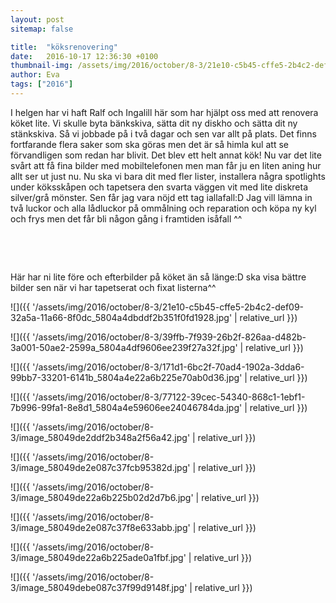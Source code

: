 ```yaml
---
layout: post
sitemap: false

title:  "köksrenovering"
date:   2016-10-17 12:36:30 +0100
thumbnail-img: /assets/img/2016/october/8-3/21e10-c5b45-cffe5-2b4c2-def09-32a5a-11a66-8f0dc_5804a4dbddf2b351f0fd1928.jpg
author: Eva
tags: ["2016"]
---
```


I helgen har vi haft Ralf och Ingalill här som har hjälpt oss med att renovera köket lite. Vi skulle byta bänkskiva, sätta dit ny diskho och sätta dit ny stänkskiva. Så vi jobbade på i två dagar och sen var allt på plats. Det finns fortfarande flera saker som ska göras men det är så himla kul att se förvandligen som redan har blivit. Det blev ett helt annat kök! Nu var det lite svårt att få fina bilder med mobiltelefonen men man får ju en liten aning hur allt ser ut just nu. Nu ska vi bara dit med fler lister, installera några spotlights under köksskåpen och tapetsera den svarta väggen vit med lite diskreta silver/grå mönster. Sen får jag vara nöjd ett tag iallafall:D Jag vill lämna in två luckor och alla lådluckor på ommålning och reparation och köpa ny kyl och frys men det får bli någon gång i framtiden isåfall ^^ 




 




 




Här har ni lite före och efterbilder på köket än så länge:D ska visa bättre bilder sen när vi har tapetserat och fixat listerna^^

![]({{ '/assets/img/2016/october/8-3/21e10-c5b45-cffe5-2b4c2-def09-32a5a-11a66-8f0dc_5804a4dbddf2b351f0fd1928.jpg'  | relative_url }})

![]({{ '/assets/img/2016/october/8-3/39ffb-7f939-26b2f-826aa-d482b-3a001-50ae2-2599a_5804a4df9606ee239f27a32f.jpg'  | relative_url }})

![]({{ '/assets/img/2016/october/8-3/171d1-6bc2f-70ad4-1902a-3dda6-99bb7-33201-6141b_5804a4e22a6b225e70ab0d36.jpg'  | relative_url }})

![]({{ '/assets/img/2016/october/8-3/77122-39cec-54340-868c1-1ebf1-7b996-99fa1-8e8d1_5804a4e59606ee24046784da.jpg'  | relative_url }})

![]({{ '/assets/img/2016/october/8-3/image_58049de2ddf2b348a2f56a42.jpg'  | relative_url }})

![]({{ '/assets/img/2016/october/8-3/image_58049de2e087c37fcb95382d.jpg'  | relative_url }})

![]({{ '/assets/img/2016/october/8-3/image_58049de22a6b225b02d2d7b6.jpg'  | relative_url }})

![]({{ '/assets/img/2016/october/8-3/image_58049de2e087c37f8e633abb.jpg'  | relative_url }})

![]({{ '/assets/img/2016/october/8-3/image_58049de22a6b225ade0a1fbf.jpg'  | relative_url }})

![]({{ '/assets/img/2016/october/8-3/image_58049debe087c37f99d9148f.jpg'  | relative_url }})

